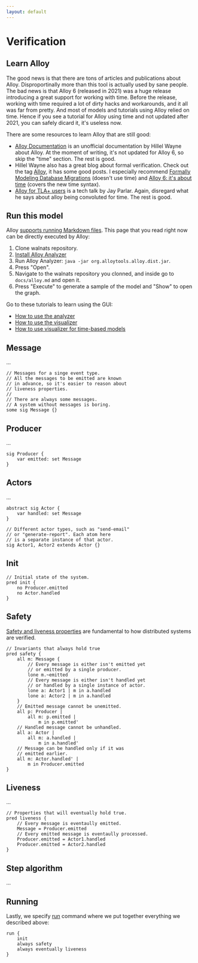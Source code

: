 ```yaml
---
layout: default
---
```

# Verification

## Learn Alloy

The good news is that there are tons of articles and publications about Alloy. Disproportinally more than this tool is actually used by sane people. The bad news is that Alloy 6 (released in 2021) was a huge release introducing a great support for working with time. Before the release, working with time required a lot of dirty hacks and workarounds, and it all was far from pretty. And most of models and tutorials using Alloy relied on time. Hence if you see a tutorial for Alloy using time and not updated after 2021, you can safely dicard it, it's useless now.

There are some resources to learn Alloy that are still good:

+ [Alloy Documentation](https://alloy.readthedocs.io/en/latest/index.html) is an unofficial documentation by Hillel Wayne about Alloy. At the moment of writing, it's not updated for Alloy 6, so skip the "time" section. The rest is good.
+ Hillel Wayne also has a great blog about formal verification. Check out the tag [Alloy](https://www.hillelwayne.com/tags/alloy/), it has some good posts. I especially recommend [Formally Modeling Database Migrations](https://www.hillelwayne.com/post/formally-modeling-migrations/) (doesn't use time) and [Alloy 6: it's about time](https://www.hillelwayne.com/post/alloy6/) (covers the new time syntax).
+ [Alloy for TLA+ users](https://www.youtube.com/watch?v=tZywZc04lJg) is a tech talk by Jay Parlar. Again, disregard what he says about alloy being convoluted for time. The rest is good.

## Run this model

Alloy [supports running Markdown files](https://alloy.readthedocs.io/en/latest/tooling/markdown.html). This page that you read right now can be directly executed by Alloy:

1. Clone walnats repository.
1. [Install Alloy Analyzer](https://github.com/AlloyTools/org.alloytools.alloy/releases/)
1. Run Alloy Analyzer: `java -jar org.alloytools.alloy.dist.jar`.
1. Press "Open".
1. Navigate to the walnats repository you clonned, and inside go to `docs/alloy.md` and open it.
1. Press "Execute" to generate a sample of the model and "Show" to open the graph.

Go to these tutorials to learn using the GUI:

+ [How to use the analyzer](https://alloy.readthedocs.io/en/latest/tooling/analyzer.html)
+ [How to use the visualizer](https://alloy.readthedocs.io/en/latest/tooling/visualizer.html)
+ [How to use visualizer for time-based models](https://www.hillelwayne.com/post/alloy6/#the-new-visualizer)

## Message

...

```alloy
// Messages for a singe event type.
// All the messages to be emitted are known
// in advance, so it's easier to reason about
// liveness properties.
//
// There are always some messages.
// A system without messages is boring.
some sig Message {}
```

## Producer

...

```alloy
sig Producer {
    var emitted: set Message
}
```

## Actors

...

```alloy
abstract sig Actor {
    var handled: set Message
}

// Different actor types, such as "send-email"
// or "generate-report". Each atom here
// is a separate instance of that actor.
sig Actor1, Actor2 extends Actor {}
```

## Init

```alloy
// Initial state of the system.
pred init {
    no Producer.emitted
    no Actor.handled
}
```

## Safety

[Safety and liveness properties](https://en.wikipedia.org/wiki/Safety_and_liveness_properties) are fundamental to how distributed systems are verified.

```alloy
// Invariants that always hold true
pred safety {
    all m: Message {
        // Every message is either isn't emitted yet
        // or emitted by a single producer.
        lone m.~emitted
        // Every message is either isn't handled yet
        // or handled by a single instance of actor.
        lone a: Actor1 | m in a.handled
        lone a: Actor2 | m in a.handled
    }
    // Emitted message cannot be unemitted.
    all p: Producer |
        all m: p.emitted |
            m in p.emitted'
    // Handled message cannot be unhandled.
    all a: Actor |
        all m: a.handled |
            m in a.handled'
    // Message can be handled only if it was
    // emitted earlier.
    all m: Actor.handled' |
        m in Producer.emitted
}
```

## Liveness

...

```alloy
// Properties that will eventually hold true.
pred liveness {
    // Every message is eventaully emitted.
    Message = Producer.emitted
    // Every emitted message is eventaully processed.
    Producer.emitted = Actor1.handled
    Producer.emitted = Actor2.handled
}
```

## Step algorithm

...

## Running

Lastly, we specify [run](https://alloy.readthedocs.io/en/latest/language/commands.html#run) command where we put together everything we described above:

```alloy
run {
    init
    always safety
    always eventually liveness
}
```
